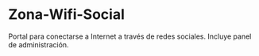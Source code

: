 # Zona-Wifi-Social
Portal para conectarse a Internet a través de redes sociales. Incluye panel de administración.

